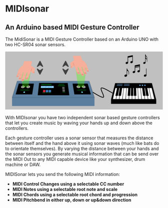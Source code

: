 # MIDIsonar
## An Arduino based MIDI Gesture Controller 
The MidiSonar is a MIDI Gesture Controller based on an Arduino UNO with two HC-SR04 sonar sensors.

![MIDIsonar Welcome](https://github.com/PaulGoes/MIDIsonar/blob/master/Images/MIDIsonar%20Usage.png)

With MIDIsonar you have two independent sonar based gesture controllers that let you create music by waving your hands up and down above the controllers.

Each gesture controller uses a sonar sensor that measures the distance between itself and the hand above it using sonar waves (much like bats do to orientate themselves). By varying the distance between your hands and the sonar sensors you generate musical information that can be send over the MIDI Out to any MIDI capable device like your synthesizer, drum machine or DAW.

MIDISonar lets you send the following MIDI information:

- **MIDI Control Changes using a selectable CC number**
- **MIDI Notes using a selectable root note and scale**
- **MIDI Chords using a selectable root chord and progression**
- **MIDI Pitchbend in either up, down or up&down direction**
